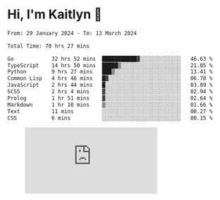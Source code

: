 # Hi, I'm Kaitlyn 👋
<!--START_SECTION:waka-->

```txt
From: 29 January 2024 - To: 13 March 2024

Total Time: 70 hrs 27 mins

Go            32 hrs 52 mins  ███████████▓░░░░░░░░░░░░░   46.63 %
TypeScript    14 hrs 50 mins  █████▒░░░░░░░░░░░░░░░░░░░   21.05 %
Python        9 hrs 27 mins   ███▒░░░░░░░░░░░░░░░░░░░░░   13.41 %
Common Lisp   4 hrs 46 mins   █▓░░░░░░░░░░░░░░░░░░░░░░░   06.78 %
JavaScript    2 hrs 44 mins   █░░░░░░░░░░░░░░░░░░░░░░░░   03.89 %
SCSS          2 hrs 4 mins    ▓░░░░░░░░░░░░░░░░░░░░░░░░   02.94 %
Prolog        1 hr 51 mins    ▓░░░░░░░░░░░░░░░░░░░░░░░░   02.64 %
Markdown      1 hr 10 mins    ▒░░░░░░░░░░░░░░░░░░░░░░░░   01.66 %
Text          11 mins         ░░░░░░░░░░░░░░░░░░░░░░░░░   00.27 %
CSS           6 mins          ░░░░░░░░░░░░░░░░░░░░░░░░░   00.15 %
```

<!--END_SECTION:waka-->

<figure><embed src="https://wakatime.com/share/@018d58bc-3d22-46c9-b2d7-4ed36fb8172d/243b5d9b-77cd-4133-89ff-dcc8f225fa18.svg"></embed></figure>
